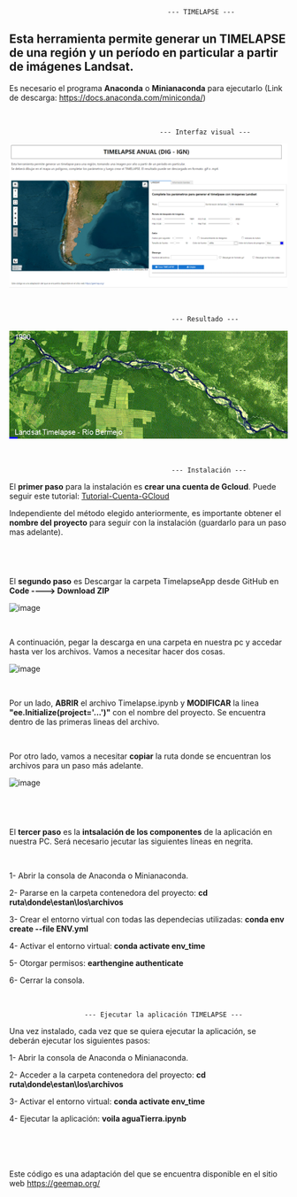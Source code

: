                                             --- TIMELAPSE --- 
                                                            
## Esta herramienta permite generar un TIMELAPSE de una región y un período en particular a partir de imágenes Landsat.

Es necesario el programa **Anaconda** o **Minianaconda** para ejecutarlo (Link de descarga: https://docs.anaconda.com/miniconda/)

&nbsp;

                                          --- Interfaz visual --- 

<p align="center">
  <img src=images/timelapse.png alt="Interfaz">
</p>

&nbsp;

                                             --- Resultado --- 
                                                          
<p align="center">
  <img src=images/landsat_rioBermejo.gif alt="Gif">
</p>



&nbsp;


                                             --- Instalación ---

El **primer paso** para la instalación es **crear una cuenta de Gcloud**. Puede seguir este tutorial: [Tutorial-Cuenta-GCloud](https://github.com/etengler/TimelapseApp/blob/main/Tutorial%20-%20Cuenta%20GCloud.pdf)

Independiente del método elegido anteriormente, es importante obtener el **nombre del proyecto** para seguir con la instalación (guardarlo para un paso mas adelante).

&nbsp;
-----------------------------------------------------------------------------------------------------

El **segundo paso** es Descargar la carpeta TimelapseApp desde GitHub en **Code ----> Download ZIP**

![image](https://github.com/user-attachments/assets/316df2b0-cbeb-4411-ae77-d75211709a02)


&nbsp;

A continuación, pegar la descarga en una carpeta en nuestra pc y accedar hasta ver los archivos. Vamos a necesitar hacer dos cosas.

![image](https://github.com/user-attachments/assets/313fabe5-3aea-4eaf-afa4-abbca6af93de)

&nbsp;


Por un lado, **ABRIR** el archivo Timelapse.ipynb y **MODIFICAR** la linea **"ee.Initialize(project='...')"** con el nombre del proyecto. Se encuentra dentro de las primeras lineas del archivo. 

&nbsp;

Por otro lado, vamos a necesitar **copiar** la ruta donde se encuentran los archivos para un paso más adelante.

![image](https://github.com/user-attachments/assets/570d53c2-f1d9-478e-99d8-62c6ab9a76cf)


&nbsp;
-----------------------------------------------------------------------------------------------------

El **tercer paso** es la **intsalación de los componentes** de la aplicación en nuestra PC. Será necesario jecutar las siguientes líneas en negrita.

&nbsp;

  1- Abrir la consola de Anaconda o Minianaconda. 

  2- Pararse en la carpeta contenedora del proyecto: **cd ruta\donde\estan\los\archivos**
  
  3- Crear el entorno virtual con todas las dependecias utilizadas: **conda env create --file ENV.yml**

  4- Activar el entorno virtual: **conda activate env_time**

  5- Otorgar permisos: **earthengine authenticate**
  
  6- Cerrar la consola.

  
&nbsp;

                       --- Ejecutar la aplicación TIMELAPSE ---

Una vez instalado, cada vez que se quiera ejecutar la aplicación, se deberán ejecutar los siguientes pasos:


  1- Abrir la consola de Anaconda o Minianaconda. 

  2- Acceder a la carpeta contenedora del proyecto:  **cd ruta\donde\estan\los\archivos**

  3- Activar el entorno virtual: **conda activate env_time**

  4- Ejecutar la aplicación: **voila aguaTierra.ipynb**


&nbsp;
----------------------------------------------------------------------------------------------------------------  

##

Este código es una adaptación del que se encuentra disponible en el sitio web https://geemap.org/
